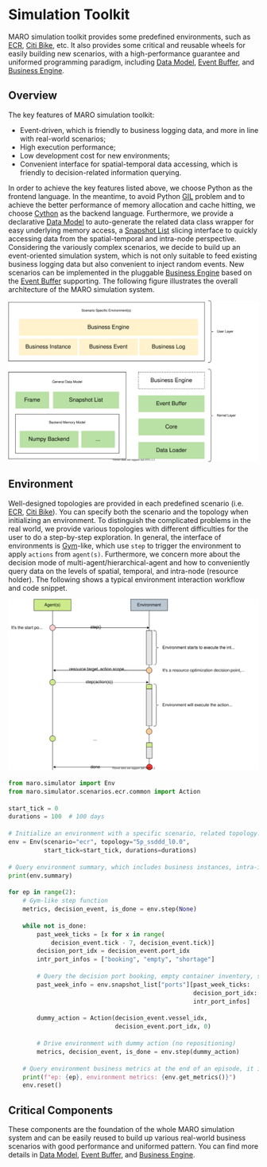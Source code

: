 # Simulation Toolkit

MARO simulation toolkit provides some predefined environments, such as
[ECR](../scenarios/ecr.html), [Citi Bike](../scenarios/citi_bike.html), etc.
It also provides some critical and reusable wheels for easily building new scenarios,
with a high-performance guarantee and uniformed programming paradigm, including
[Data Model](./data_model.html), [Event Buffer](./event_buffer.html), and
[Business Engine](./business_engine.html).

## Overview

The key features of MARO simulation toolkit:

- Event-driven, which is friendly to business logging data, and more in line
with real-world scenarios;
- High execution performance;
- Low development cost for new environments;
- Convenient interface for spatial-temporal data accessing, which is friendly to
decision-related information querying.

In order to achieve the key features listed above, we choose Python as the
frontend language. In the meantime, to avoid Python
[GIL](https://wiki.python.org/moin/GlobalInterpreterLock) problem and to achieve
the better performance of memory allocation and cache hitting, we choose
[Cython](https://cython.org/) as the backend language. Furthermore, we provide a
declarative [Data Model](./data_model.html) to auto-generate the related data
class wrapper for easy underlying memory access, a
[Snapshot List](./data_model.html#advanced-features) slicing interface to quickly
accessing data from the spatial-temporal and intra-node perspective. Considering
the variously complex scenarios, we decide to build up an event-oriented simulation
system, which is not only suitable to feed existing business logging data but also
convenient to inject random events. New scenarios can be implemented in the
pluggable [Business Engine](./business_engine.html) based on the
[Event Buffer](./event_buffer.html) supporting. The following figure illustrates
the overall architecture of the MARO simulation system.

![Simulation System Overall](../images/simulator/overview.svg)

## Environment

Well-designed topologies are provided in each predefined scenario
(i.e. [ECR](../scenarios/ecr.html), [Citi Bike](../scenarios/citi_bike.html)).
You can specify both the scenario and the topology when initializing an environment.
To distinguish the complicated problems in the real world, we provide various
topologies with different difficulties for the user to do a step-by-step exploration.
In general, the interface of environments is [Gym](https://gym.openai.com/)-like,
which use `step` to trigger the environment to apply `actions` from `agent(s)`.
Furthermore, we concern more about the decision mode of multi-agent/hierarchical-agent
and how to conveniently query data on the levels of spatial, temporal, and
intra-node (resource holder). The following shows a typical environment interaction
workflow and code snippet.

![Agent(s)/Environment Interaction Workflow](../images/simulator/interaction_workflow.svg)

```python
from maro.simulator import Env
from maro.simulator.scenarios.ecr.common import Action

start_tick = 0
durations = 100  # 100 days

# Initialize an environment with a specific scenario, related topology.
env = Env(scenario="ecr", topology="5p_ssddd_l0.0",
          start_tick=start_tick, durations=durations)

# Query environment summary, which includes business instances, intra-instance attributes, etc.
print(env.summary)

for ep in range(2):
    # Gym-like step function
    metrics, decision_event, is_done = env.step(None)

    while not is_done:
        past_week_ticks = [x for x in range(
            decision_event.tick - 7, decision_event.tick)]
        decision_port_idx = decision_event.port_idx
        intr_port_infos = ["booking", "empty", "shortage"]

        # Query the decision port booking, empty container inventory, shortage information in the past week
        past_week_info = env.snapshot_list["ports"][past_week_ticks:
                                                    decision_port_idx:
                                                    intr_port_infos]

        dummy_action = Action(decision_event.vessel_idx,
                              decision_event.port_idx, 0)

        # Drive environment with dummy action (no repositioning)
        metrics, decision_event, is_done = env.step(dummy_action)

    # Query environment business metrics at the end of an episode, it is your optimized object (usually includes multi-target).
    print(f"ep: {ep}, environment metrics: {env.get_metrics()}")
    env.reset()
```

## Critical Components

These components are the foundation of the whole MARO simulation system and can
be easily reused to build up various real-world business scenarios with good
performance and uniformed pattern. You can find more details in
[Data Model](./data_model.html), [Event Buffer](./event_buffer.html), and
[Business Engine](./business_engine.html).
